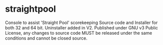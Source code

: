 # straightpool
Console to assist 'Straight Pool' scorekeeping
Source code and Installer for both 32 and 64 bit. 
Uninstaller added in V2.
Published under GNU v3 Public License, any changes to source code MUST be released under the same conditions and cannot be closed source.
